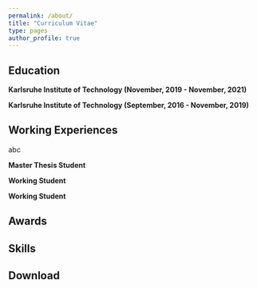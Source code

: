 ```yaml
---
permalink: /about/
title: "Curriculum Vitae"
type: pages
author_profile: true
---
```


## Education
**Karlsruhe Institute of Technology (November, 2019 - November, 2021)**

**Karlsruhe Institute of Technology (September, 2016 - November, 2019)**

## Working Experiences
abc

**Master Thesis Student**

**Working Student**

**Working Student**

## Awards



## Skills



## Download
